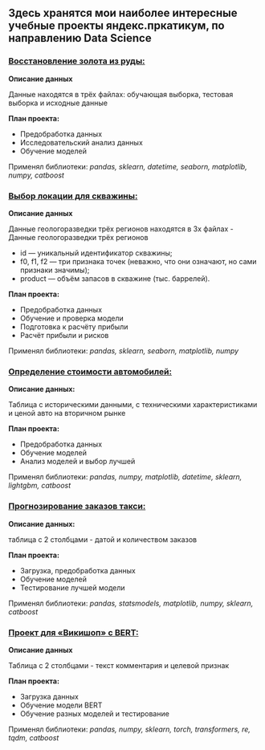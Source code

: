 ## Здесь хранятся мои наиболее интересные учебные проекты яндекс.пркатикум, по направлению Data Science


### [Восстановление золота из руды:](https://github.com/Khlystov2d/ML_yandex_practicum_projects/blob/main/Восстановление%20золота%20из%20руды/README.md)

**Описание данных**

Данные находятся в трёх файлах: обучающая выборка, тестовая выборка и исходные данные

**План проекта:**
- Предобработка данных
- Исследовательский анализ данных
- Обучение моделей

Применял библиотеки:
*pandas, sklearn, datetime, seaborn, matplotlib, numpy, catboost*

### [Выбор локации для скважины:](https://github.com/Khlystov2d/ML_yandex_practicum_projects/blob/main/Выбор%20локации%20для%20скважины/README.md)

**Описание данных**

Данные геологоразведки трёх регионов находятся в 3х файлах - Данные геологоразведки трёх регионов
- id — уникальный идентификатор скважины;
- f0, f1, f2 — три признака точек (неважно, что они означают, но сами признаки значимы);
- product — объём запасов в скважине (тыс. баррелей).

**План проекта:**
- Предобработка данных
- Обучение и проверка модели
- Подготовка к расчёту прибыли
- Расчёт прибыли и рисков

Применял библиотеки:
*pandas, sklearn, seaborn, matplotlib, numpy*

### [Определение стоимости автомобилей:](https://github.com/Khlystov2d/ML_yandex_practicum_projects/blob/main/Определение%20стоимости%20автомобилей/README.md)

**Описание данных:**

Таблица с историческими данными, с техническими характеристиками и ценой авто на вторичном рынке

**План проекта:**
- Предобработка данных
- Обучение моделей
- Анализ моделей и выбор лучшей

Применял библиотеки:
*pandas, numpy, matplotlib, datetime, sklearn, lightgbm, catboost*

### [Прогнозирование заказов такси:](https://github.com/Khlystov2d/ML_yandex_practicum_projects/blob/main/Прогнозирование%20заказов%20такси/README.md)
**Описание данных:**

таблица с 2 столбцами - датой и количеством заказов

**План проекта:**
- Загрузка, предобработка данных
- Обучение моделей
- Тестирование лучшей модели

Применял библиотеки:
*pandas, statsmodels, matplotlib, numpy, sklearn, catboost*

### [Проект для «Викишоп» c BERT:](https://github.com/Khlystov2d/ML_yandex_practicum_projects/blob/main/Проект%20для%20«Викишоп»%20c%20BERT/README.md)
 
**Описание данных**

Таблица с 2 столбцами - текст комментария и целевой признак

**План проекта:**
- Загрузка данных
- Обучение модели BERT
- Обучение разных моделей и тестирование

Применял библиотеки:
*pandas, numpy, sklearn, torch, transformers, re, tqdm, catboost*
